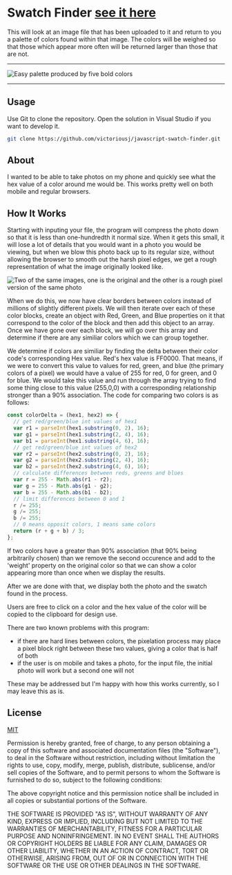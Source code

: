 # Swatch Finder [see it here](https://victoriousj.github.io/javascript-swatch-finder/)

This will look at an image file that has been uploaded to it and return to you a palette of colors found within that image. The colors will be weighed so that those which appear more often will be returned larger than those that are not.

---

![Easy palette produced by five bold colors](./example.png?raw=true)

---

## Usage

Use Git to clone the repository. Open the solution in Visual Studio if you want to develop it.

```bash
git clone https://github.com/victoriousj/javascript-swatch-finder.git
```

## About

I wanted to be able to take photos on my phone and quickly see what the hex value of a color around me would be. This works pretty well on both mobile and regular browsers.

## How It Works

Starting with inputing your file, the program will compress the photo down so that it is less than one-hundredth it normal size. When it gets this small, it will lose a lot of details that you would want in a photo you would be viewing, but when we blow this photo back up to its regular size, without allowing the browser to smooth out the harsh pixel edges, we get a rough representation of what the image originally looked like.

![Two of the same images, one is the original and the other is a rough pixel version of the same photo](./pixelate.png?raw=true)

When we do this, we now have clear borders between colors instead of millions of slightly different pixels. We will then iterate over each of these color blocks, create an object with Red, Green, and Blue properties on it that correspond to the color of the block and then add this object to an array. Once we have gone over each block, we will go over this array and determine if there are any similiar colors which we can group together.

We determine if colors are similiar by finding the delta between their color code's corresponding Hex value. Red's hex value is FF0000. That means, if we were to convert this value to values for red, green, and blue (the primary colors of a pixel) we would have a value of 255 for red, 0 for green, and 0 for blue. We would take this value and run through the array trying to find some thing close to this value (255,0,0) with a corresponding relationship stronger than a 90% association. The code for comparing two colors is as follows:

```javascript
const colorDelta = (hex1, hex2) => {
  // get red/green/blue int values of hex1
  var r1 = parseInt(hex1.substring(0, 2), 16);
  var g1 = parseInt(hex1.substring(2, 4), 16);
  var b1 = parseInt(hex1.substring(4, 6), 16);
  // get red/green/blue int values of hex2
  var r2 = parseInt(hex2.substring(0, 2), 16);
  var g2 = parseInt(hex2.substring(2, 4), 16);
  var b2 = parseInt(hex2.substring(4, 6), 16);
  // calculate differences between reds, greens and blues
  var r = 255 - Math.abs(r1 - r2);
  var g = 255 - Math.abs(g1 - g2);
  var b = 255 - Math.abs(b1 - b2);
  // limit differences between 0 and 1
  r /= 255;
  g /= 255;
  b /= 255;
  // 0 means opposit colors, 1 means same colors
  return (r + g + b) / 3;
};
```

If two colors have a greater than 90% association (that 90% being arbitrarily chosen) than we remove the second occurence and add to the 'weight' property on the original color so that we can show a color appearing more than once when we display the results.

After we are done with that, we display both the photo and the swatch found in the process.

Users are free to click on a color and the hex value of the color will be copied to the clipboard for design use.

There are two known problems with this program:

- if there are hard lines between colors, the pixelation process may place a pixel block right between these two values, giving a color that is half of both
- if the user is on mobile and takes a photo, for the input file, the initial photo will work but a second one will not

These may be addressed but I'm happy with how this works currently, so I may leave this as is.

## License

[MIT](https://choosealicense.com/licenses/mit/)

Permission is hereby granted, free of charge, to any person obtaining a copy of this software and associated documentation files (the "Software"), to deal in the Software without restriction, including without limitation the rights to use, copy, modify, merge, publish, distribute, sublicense, and/or sell copies of the Software, and to permit persons to whom the Software is furnished to do so, subject to the following conditions:

The above copyright notice and this permission notice shall be included in all copies or substantial portions of the Software.

THE SOFTWARE IS PROVIDED "AS IS", WITHOUT WARRANTY OF ANY KIND, EXPRESS OR IMPLIED, INCLUDING BUT NOT LIMITED TO THE WARRANTIES OF MERCHANTABILITY, FITNESS FOR A PARTICULAR PURPOSE AND NONINFRINGEMENT. IN NO EVENT SHALL THE AUTHORS OR COPYRIGHT HOLDERS BE LIABLE FOR ANY CLAIM, DAMAGES OR OTHER LIABILITY, WHETHER IN AN ACTION OF CONTRACT, TORT OR OTHERWISE, ARISING FROM, OUT OF OR IN CONNECTION WITH THE SOFTWARE OR THE USE OR OTHER DEALINGS IN THE SOFTWARE.

